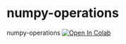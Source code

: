 # numpy-operations
numpy-operations
[![Open In Colab](https://colab.research.google.com/assets/colab-badge.svg)](https://colab.research.google.com/github.com/Livingston-k/numpy-operations/blob/main/numpy.ipynb)

